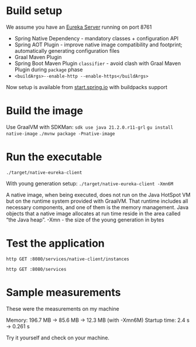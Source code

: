# Build setup
We assume you have an [Eureka Server](https://spring.io/guides/gs/service-registration-and-discovery/#initial) running on port 8761
- Spring Native Dependency - mandatory classes + configuration API
- Spring AOT Plugin - improve native image compatibility and footprint;  automatically generating configuration files
- Graal Maven Plugin
- Spring Boot Maven Plugin `classifier` - avoid clash with Graal Maven Plugin during `package` phase
- `<buildArgs>--enable-http --enable-https</buildArgs>`

Now setup is available from [start.spring.io](https://start.spring.io/) with buildpacks support

# Build the image

Use GraalVM with SDKMan:
`sdk use java 21.2.0.r11-grl`
`gu install native-image`
`./mvnw package -Pnative-image`

# Run the executable

`./target/native-eureka-client`

With young generation setup:
`./target/native-eureka-client -Xmn6M`

A native image, when being executed, does not run on the Java HotSpot VM but on the runtime system provided with GraalVM. That runtime includes all necessary components, and one of them is the memory management. Java objects that a native image allocates at run time reside in the area called “the Java heap”.
 -Xmn - the size of the young generation in bytes

# Test the application

`http GET :8080/services/native-client/instances`

`http GET :8080/services`

# Sample measurements

These were the measurements on my machine

Memory: 196.7 MB -> 85.6 MB -> 12.3 MB (with -Xmn6M)
Startup time: 2.4 s -> 0.261 s

Try it yourself and check on your machine.
